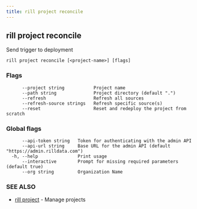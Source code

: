 ```yaml
---
title: rill project reconcile
---
```

## rill project reconcile

Send trigger to deployment

```
rill project reconcile [<project-name>] [flags]
```

### Flags

```
      --project string           Project name
      --path string              Project directory (default ".")
      --refresh                  Refresh all sources
      --refresh-source strings   Refresh specific source(s)
      --reset                    Reset and redeploy the project from scratch
```

### Global flags

```
      --api-token string   Token for authenticating with the admin API
      --api-url string     Base URL for the admin API (default "https://admin.rilldata.com")
  -h, --help               Print usage
      --interactive        Prompt for missing required parameters (default true)
      --org string         Organization Name
```

### SEE ALSO

* [rill project](project.md)	 - Manage projects

